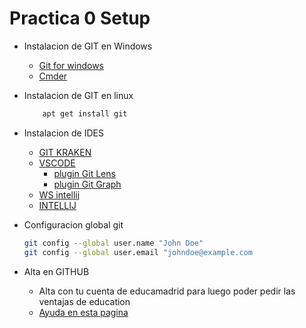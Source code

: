 # Practica 0 Setup

- Instalacion de GIT en Windows
    - [Git for windows](https://git-scm.com/)
    - [Cmder](https://cmder.app/)
- Instalacion de GIT en linux
    
    ``` bash 
        apt get install git 
    ```
- Instalacion de IDES
    - [GIT KRAKEN](https://www.gitkraken.com/)
    - [VSCODE](https://code.visualstudio.com/)
       - [plugin Git Lens](https://marketplace.visualstudio.com/items?itemName=eamodio.gitlens#:~:text=GitLens%20is%20a%20powerful%20open,fully%20customizable%20within%20VS%20Code.)
       - [plugin Git Graph](https://marketplace.visualstudio.com/items?itemName=mhutchie.git-graph)
    - [WS intellij](https://www.jetbrains.com/webstorm/)
    - [INTELLIJ](https://lp.jetbrains.com/intellij-idea-promo/?source=google&medium=cpc&campaign=EMEA_en_ES_IDEA_Branded&term=intellij&content=693349187718&gad_source=1&gclid=CjwKCAjwnPS-BhBxEiwAZjMF0kPnvpQsgOXvlsq_elb-w59nzmDMxkhHA3Vf371coGksZLeLiJt7MxoCUCEQAvD_BwE)

- Configuracion global git
    ```bash
    git config --global user.name "John Doe"
    git config --global user.email "johndoe@example.com

   
    ```

- Alta en GITHUB
    - Alta con tu cuenta de educamadrid para luego poder pedir las ventajas de education
    - [Ayuda en esta pagina](https://docs.github.com/es/education/explore-the-benefits-of-teaching-and-learning-with-github-education/github-education-for-teachers/apply-to-github-education-as-a-teacher)